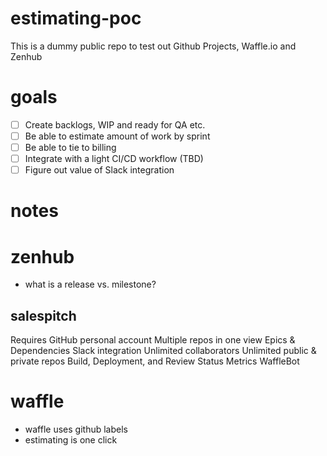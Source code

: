 # estimating-poc

This is a dummy public repo to test out Github Projects, Waffle.io and Zenhub

# goals

- [ ] Create backlogs, WIP and ready for QA etc.
- [ ] Be able to estimate amount of work by sprint
- [ ] Be able to tie to billing
- [ ] Integrate with a light CI/CD workflow (TBD)
- [ ] Figure out value of Slack integration

# notes

# zenhub

* what is a release vs. milestone?

## salespitch
Requires GitHub personal account
Multiple repos in one view
Epics & Dependencies
Slack integration
Unlimited collaborators
Unlimited public & private repos
Build, Deployment, and Review Status
Metrics
WaffleBot

# waffle

* waffle uses github labels
* estimating is one click


